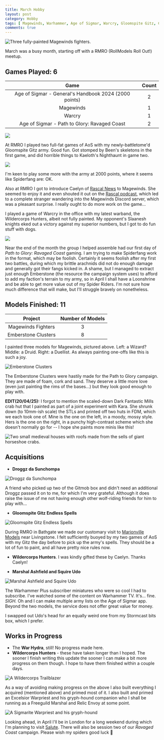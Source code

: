```yaml
---
title: March Hobby
layout: post
category: Hobby
tags: [ Magewinds, Warhammer, Age of Sigmar, Warcry, Gloomspite Gitz, Cities of Sigmar ]
comments: true
---
```


![Three fully-painted Magewinds fighters.](/images/2025/03/march-hobby/magewinds-fighters.jpg)

March was a busy month, starting off with a RMRO (RollModels Roll Out!) meetup.

<!--more-->

## Games Played: 6

|                         Game                          | Count |
| :---------------------------------------------------: | :---: |
| Age of Sigmar - General's Handbook 2024 (2000 points) |   2   |
|                       Magewinds                       |   1   |
|                        Warcry                         |   1   |
|     Age of Sigmar - Path to Glory: Ravaged Coast      |   2   |

![](/images/2025/03/march-hobby/soulblight-v-spiderfang.jpg)

At RMRO I played two full-fat games of AoS with my newly-battletome'd Gloomspite Gitz army. Good fun. Got stomped by Been's skeletons in the first game, and did horrible things to Kaeloth's Nighthaunt in game two.

![](/images/2025/03/march-hobby/nighthaunt-v-spiderfang.jpg)

I'm keen to play some more with the army at 2000 points, where it seems like Spiderfang are: OK.

Also at RMRO I got to introduce Caelyn of [Rascal News](https://www.rascal.news/) to Magewinds. She seemed to enjoy it and even shouted it out on the [Rascal podcast](https://www.rascal.news/rascal-walks-the-longest-road/), which led to a complete stranger wandering into the Magewinds Discord server, which was a pleasant surprise. I really ought to do more work on the game...

I played a game of Warcry in the office with my latest warband, the Wildercorps Hunters, albeit not fully painted. My opponent's Slaanesh knights eked out a victory against my superior numbers, but I got to do fun stuff with dogs.

![](/images/2025/03/march-hobby/spiders-v-slaves.jpg)

Near the end of the month the group I helped assemble had our first day of *Path to Glory: Ravaged Coast* gaming. I am trying to make Spiderfang work in the format, which may be foolish. Certainly it seems foolish after my first two battles, during which my brittle arachnids did not do enough damage and generally got their fangs kicked in. A shame, but I managed to extract just enough Emberstone (the resource the campaign system uses) to afford to add my faction's terrain to my army, so in April I shall have a Loonshrine and be able to get more value out of my Spider Riders. I'm not sure how much difference that will make, but I'll struggle bravely on nonetheless.

## Models Finished: 11

|       Project       | Number of Models |
| :-----------------: | :--------------: |
| Magewinds Fighters  |        3         |
| Emberstone Clusters |        8         |

I painted three models for Magewinds, pictured above. Left: a Wizard? Middle: a Druid. Right: a Duellist. As always painting one-offs like this is such a joy.

![Emberstone Clusters](/images/2025/03/march-hobby/emberstone-clusters.jpg)

The Emberstone Clusters were hastily made for the Path to Glory campaign. They are made of foam, cork and sand. They deserve a little more love (even just painting the rims of the bases...) but they look good enough to play with.

**EDIT(20/04/25):** I forgot to mention the scaled-down Dark Fantastic Mills crab hut that I painted as part of a joint experiment with Kara. She shrunk down (to 10mm-ish scale) the STLs and printed off two huts in FDM, which we each took one of. Mine is the one on the left, in a moody, mossy style. Hers is the one on the right, in a punchy high-contrast scheme which she doesn't normally go for -- I hope she paints more minis like this!

![Two small medieval houses with roofs made from the sells of giant horseshoe crabs.](/images/2025/03/march-hobby/crab-houses.jpg)

## Acquisitions

- **Droggz da Sunchompa**

![Droggz da Sunchompa](/images/2025/03/march-hobby/droggz.jpg)

A friend who picked up two of the Gitmob box and didn't need an additional Droggz passed it on to me, for which I'm very grateful. Although it does raise the issue of me not having enough other wolf-riding friends for him to play with...

- **Gloomspite Gitz Endless Spells**

![Gloomspite Gitz Endless Spells](/images/2025/03/march-hobby/gitz-spells.jpg)

During RMRO in Bathgate we made our customary visit to [Marionville Models](https://www.marionvillemodels.com) near Livingstone. I felt sufficiently buoyed by my two games of AoS with my Gitz the day before to pick up the army's spells. They should be a lot of fun to paint, and all have pretty nice rules now.

- **Wildercorps Hunters**. I was kindly gifted these by Caelyn. Thanks Caelyn!

- **Marshal Ashfield and Squire Udo**

![Marshal Ashfield and Squire Udo](/images/2025/03/march-hobby/marshal.jpg)

The Warhammer Plus subscriber miniatures who were so cool I had to subscribe. I've watched some of the content on Warhammer TV. It's... fine. *SIGH.* Oh and I can make multiple army lists on the Age of Sigmar app. Beyond the two models, the service does not offer great value for money.

I swapped out Udo's head for an equally weird one from my Stormcast bits box, which I prefer.

## Works in Progress

- The **War Hydra**, still! No progress made here.
- **Wildercorps Hunters** - these have taken longer than I hoped. The sooner I finish writing this update the sooner I can make a bit more progress on them though. I hope to have them finished within a couple days.

![A Wildercorps Trailblazer](/images/2025/03/march-hobby/wildercorps.jpg)

As a way of avoiding making progress on the above I also built everything I acquired (mentioned above) and primed most of it. I also built and primed an Excelsior Warpriest and his gryph-hound companion who I shall be running as a Freeguild Marshal and Relic Envoy at some point.

![A Sigmarite Warpriest and his gryph-hound](/images/2025/03/march-hobby/warpriest.jpg)

Looking ahead, in April I'll be in London for a long weekend during which I'm planning to visit [Salute](https://southlondonwarlords.co.uk/what-is-salute). There will also be session two of our *Ravaged Coast* campaign. Please wish my spiders good luck 🙏
